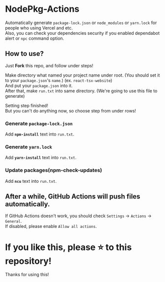 # NodePkg-Actions
Automatically generate `package-lock.json` or `node_modules` or `yarn.lock` for people who using Vercel and etc.  
Also, you can check your dependencies security if you enabled dependabot alert or `npc` command option.

## How to use?
Just **Fork** this repo, and follow under steps!

Make directory what named your project name under root. (You should set it to your `package.json`'s `name`.) (ex. `react-tsx-website`)  
And put your `package.json` into it.  
After that, make `run.txt` into same directory. (We're going to use this file to generate)

Setting step finished!  
But you can't do anything now, so choose step from under rows!

### Generate `package-lock.json`
Add **`npm-install`** text into `run.txt`.  

### Generate `yarn.lock`
Add **`yarn-install`** text into `run.txt`.

### Update packages(npm-check-updates)
Add **`ncu`** text into `run.txt`.

## After a while, GitHub Actions will push files automatically.
If GitHub Actions doesn't work, you should check `Settings` -> `Actions` -> `General`.  
If  disabled, please enable `Allow all actions`.

# If you like this, please :star: to this repository!
Thanks for using this!
